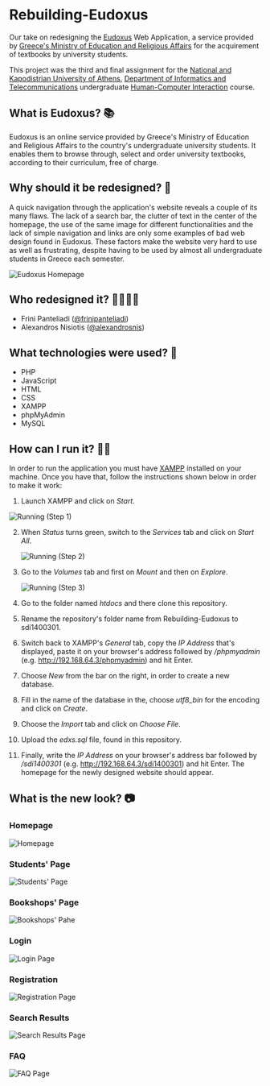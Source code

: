 # Rebuilding-Eudoxus
Our take on redesigning the [Eudoxus](https://eudoxus.gr/) Web Application, a service provided by [Greece's Ministry of Education and Religious Affairs](https://www.minedu.gov.gr/) for the acquirement of textbooks by university students.

This project was the third and final assignment for the [National and Kapodistrian University of Athens](https://en.uoa.gr/), [Department of Informatics and Telecommunications](https://www.di.uoa.gr/en) undergraduate [Human-Computer Interaction](https://www.di.uoa.gr/en/studies/undergraduate/90) course.

## What is Eudoxus? 📚

Eudoxus is an online service provided by Greece's Ministry of Education and Religious Affairs to the country's undergraduate university students. It enables them to browse through, select and order university textbooks, according to their curriculum, free of charge.

## Why should it be redesigned? 🤔

A quick navigation through the application's website reveals a couple of its many flaws. The lack of a search bar, the clutter of text in the center of the homepage, the use of the same image for different functionalities and the lack of simple navigation and links are only some examples of bad web design found in Eudoxus. These factors make the website very hard to use as well as frustrating, despite having to be used by almost all undergraduate students in Greece each semester.

![Eudoxus Homepage](https://github.com/frinipanteliadi/Rebuilding-Eudoxus/blob/master/Images/Eudoxus%20Homepage.png)

## Who redesigned it? 👩‍💻👨‍💻

- Frini Panteliadi ([@frinipanteliadi](https://github.com/frinipanteliadi))
- Alexandros Nisiotis ([@alexandrosnis](https://github.com/alexandrosnis))

## What technologies were used? 📱

- PHP
- JavaScript
- HTML
- CSS
- XAMPP
- phpMyAdmin
- MySQL

## How can I run it? 🏃‍♂️

In order to run the application you must have [XAMPP](https://www.apachefriends.org/index.html) installed on your machine. Once you have that, follow the instructions shown below in order to make it work:

1.  Launch XAMPP and click on *Start*.

   ![Running (Step 1)](https://github.com/frinipanteliadi/Rebuilding-Eudoxus/blob/master/Images/Running%20(Step%201).png)

2. When *Status* turns green, switch to the *Services* tab and click on *Start All*.

   ![Running (Step 2)](https://github.com/frinipanteliadi/Rebuilding-Eudoxus/blob/master/Images/Running%20(Step%202).png)

3. Go to the *Volumes* tab and first on *Mount* and then on *Explore*.

   ![Running (Step 3)](https://github.com/frinipanteliadi/Rebuilding-Eudoxus/blob/master/Images/Running%20(Step%203).png)

4. Go to the folder named *htdocs* and there clone this repository.

5. Rename the repository's folder name from Rebuilding-Eudoxus to sdi1400301. 

6. Switch back to XAMPP's *General* tab, copy the *IP Address* that's displayed, paste it on your browser's address followed by */phpmyadmin* (e.g. http://192.168.64.3/phpmyadmin) and hit Enter.

7. Choose *New* from the bar on the right, in order to create a new database.

8. Fill in the name of the database in the, choose *utf8_bin* for the encoding and click on *Create*.

9. Choose the *Import* tab and click on *Choose File*.

10. Upload the *edxs.sql* file, found in this repository.

11. Finally, write the *IP Address* on your browser's address bar followed by */sdi1400301* (e.g. http://192.168.64.3/sdi1400301) and hit Enter. The homepage for the newly designed website should appear.

## What is the new look? 📷

### Homepage

![Homepage](https://github.com/frinipanteliadi/Rebuilding-Eudoxus/blob/master/Images/Running%20(Step%203-Homepage).png)

### Students' Page

![Students' Page](https://github.com/frinipanteliadi/Rebuilding-Eudoxus/blob/master/Images/StudentsPage.png)

### Bookshops' Page

![Bookshops' Pahe](https://github.com/frinipanteliadi/Rebuilding-Eudoxus/blob/master/Images/BookshopsPage.png)

### Login

![Login Page](https://github.com/frinipanteliadi/Rebuilding-Eudoxus/blob/master/Images/LoginPage.png)

### Registration

![Registration Page](https://github.com/frinipanteliadi/Rebuilding-Eudoxus/blob/master/Images/RegistrationPage.png)

### Search Results

![Search Results Page](https://github.com/frinipanteliadi/Rebuilding-Eudoxus/blob/master/Images/SearchResults.png)

### FAQ

![FAQ Page](https://github.com/frinipanteliadi/Rebuilding-Eudoxus/blob/master/Images/FAQ.png)

